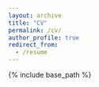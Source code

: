```yaml
---
layout: archive
title: "CV"
permalink: /cv/
author_profile: true
redirect_from:
  - /resume
---
```


{% include base_path %}

<a href="/files/research_cv_no_phone.pdf" target="_blank" title="ozminkowski_cv.pdf"> </a>

